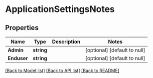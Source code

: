 # ApplicationSettingsNotes

## Properties
Name | Type | Description | Notes
------------ | ------------- | ------------- | -------------
**Admin** | **string** |  | [optional] [default to null]
**Enduser** | **string** |  | [optional] [default to null]

[[Back to Model list]](../README.md#documentation-for-models) [[Back to API list]](../README.md#documentation-for-api-endpoints) [[Back to README]](../README.md)

